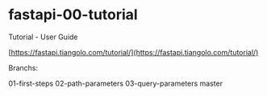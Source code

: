 # fastapi-00-tutorial

Tutorial - User Guide

[https://fastapi.tiangolo.com/tutorial/](https://fastapi.tiangolo.com/tutorial/)


Branchs:

  01-first-steps
  02-path-parameters
  03-query-parameters
  master
